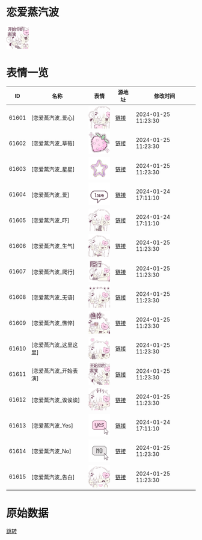 # 恋爱蒸汽波

<img src="./cover.png" height="60" alt="cover" />

# 表情一览

|ID|名称|表情|源地址|修改时间|
|----|----|----|----|----|
|61601|[恋爱蒸汽波_爱心]|<img src="./pic/061601_%5B恋爱蒸汽波_爱心%5D.png" height="60" alt="爱心"/>|[链接](https://i0.hdslb.com/bfs/garb/4b29e16d0fded7635dcd5a420f04074fbff0a6c2.png)|2024-01-25 11:23:30|
|61602|[恋爱蒸汽波_草莓]|<img src="./pic/061602_%5B恋爱蒸汽波_草莓%5D.png" height="60" alt="草莓"/>|[链接](https://i0.hdslb.com/bfs/garb/4e22d7d9f21c4c8314fd6c2f00515bd49187e3d1.png)|2024-01-25 11:23:30|
|61603|[恋爱蒸汽波_星星]|<img src="./pic/061603_%5B恋爱蒸汽波_星星%5D.png" height="60" alt="星星"/>|[链接](https://i0.hdslb.com/bfs/garb/b73b7eb4704edb29cdf706b83cfae85c340fdca3.png)|2024-01-25 11:23:30|
|61604|[恋爱蒸汽波_爱]|<img src="./pic/061604_%5B恋爱蒸汽波_爱%5D.png" height="60" alt="爱"/>|[链接](https://i0.hdslb.com/bfs/garb/844a16c3b40e1de2b5ff717885e20b4c37cc7e8b.png)|2024-01-24 17:11:10|
|61605|[恋爱蒸汽波_吓]|<img src="./pic/061605_%5B恋爱蒸汽波_吓%5D.png" height="60" alt="吓"/>|[链接](https://i0.hdslb.com/bfs/garb/12027d91ef969ef9af70ca870416a9fd07e14c9e.png)|2024-01-24 17:11:10|
|61606|[恋爱蒸汽波_生气]|<img src="./pic/061606_%5B恋爱蒸汽波_生气%5D.png" height="60" alt="生气"/>|[链接](https://i0.hdslb.com/bfs/garb/9f49ac33388f04eb0a49cc6a961185d831dc6b3c.png)|2024-01-25 11:23:30|
|61607|[恋爱蒸汽波_爬行]|<img src="./pic/061607_%5B恋爱蒸汽波_爬行%5D.png" height="60" alt="爬行"/>|[链接](https://i0.hdslb.com/bfs/garb/6271d3e7f1b1a01e5fe751e170eb7964f96af4b4.png)|2024-01-25 11:23:30|
|61608|[恋爱蒸汽波_无语]|<img src="./pic/061608_%5B恋爱蒸汽波_无语%5D.png" height="60" alt="无语"/>|[链接](https://i0.hdslb.com/bfs/garb/491e46157ab3fbd7b3d1ccc9a2f248c3cd668e7f.png)|2024-01-25 11:23:30|
|61609|[恋爱蒸汽波_憔悴]|<img src="./pic/061609_%5B恋爱蒸汽波_憔悴%5D.png" height="60" alt="憔悴"/>|[链接](https://i0.hdslb.com/bfs/garb/486e5723c5e8022e604c10fe00f836aafc5b4b7e.png)|2024-01-25 11:23:30|
|61610|[恋爱蒸汽波_这里这里]|<img src="./pic/061610_%5B恋爱蒸汽波_这里这里%5D.png" height="60" alt="这里这里"/>|[链接](https://i0.hdslb.com/bfs/garb/a2d82790d03c6bda665d7bc21f9ecea556bdd40e.png)|2024-01-25 11:23:30|
|61611|[恋爱蒸汽波_开始表演]|<img src="./pic/061611_%5B恋爱蒸汽波_开始表演%5D.png" height="60" alt="开始表演"/>|[链接](https://i0.hdslb.com/bfs/garb/3cbeb977ea882e84dae8528e1684505e8a687c17.png)|2024-01-25 11:23:30|
|61612|[恋爱蒸汽波_诶诶诶]|<img src="./pic/061612_%5B恋爱蒸汽波_诶诶诶%5D.png" height="60" alt="诶诶诶"/>|[链接](https://i0.hdslb.com/bfs/garb/833d24aba2507d37a82b84e9585669e3e773160d.png)|2024-01-25 11:23:30|
|61613|[恋爱蒸汽波_Yes]|<img src="./pic/061613_%5B恋爱蒸汽波_Yes%5D.png" height="60" alt="Yes"/>|[链接](https://i0.hdslb.com/bfs/garb/2575dd68e070d4c6b413d1317c0529bbad24db73.png)|2024-01-24 17:11:10|
|61614|[恋爱蒸汽波_No]|<img src="./pic/061614_%5B恋爱蒸汽波_No%5D.png" height="60" alt="No"/>|[链接](https://i0.hdslb.com/bfs/garb/952cee6524200699b30657c5b24386f318ff3d93.png)|2024-01-25 11:23:30|
|61615|[恋爱蒸汽波_告白]|<img src="./pic/061615_%5B恋爱蒸汽波_告白%5D.png" height="60" alt="告白"/>|[链接](https://i0.hdslb.com/bfs/garb/0d5f49f3db6fa830ca407626ed88699ad7c561a3.png)|2024-01-25 11:23:30|

# 原始数据

[跳转](./raw.json)

